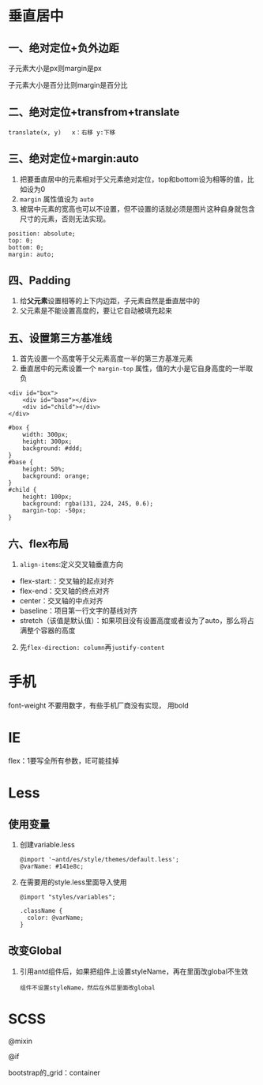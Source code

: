 # 垂直居中

## 一、绝对定位+负外边距

子元素大小是px则margin是px

子元素大小是百分比则margin是百分比

## 二、绝对定位+transfrom+translate

```
translate(x, y)   x：右移 y:下移
```

## 三、绝对定位+margin:auto

1. 把要垂直居中的元素相对于父元素绝对定位，top和bottom设为相等的值，比如设为0
2.  `margin` 属性值设为 `auto`
3. 被居中元素的宽高也可以不设置，但不设置的话就必须是图片这种自身就包含尺寸的元素，否则无法实现。

```
position: absolute;
top: 0;
bottom: 0;
margin: auto;
```

## 四、Padding

1. 给**父元素**设置相等的上下内边距，子元素自然是垂直居中的
2. 父元素是不能设置高度的，要让它自动被填充起来

## 五、设置第三方基准线

1. 首先设置一个高度等于父元素高度一半的第三方基准元素
2. 垂直居中的元素设置一个 `margin-top` 属性，值的大小是它自身高度的一半取负

```
<div id="box">
    <div id="base"></div>
    <div id="child"></div>
</div>

#box {
    width: 300px;
    height: 300px;
    background: #ddd;
}
#base {
    height: 50%;
    background: orange;
}
#child {
    height: 100px;
    background: rgba(131, 224, 245, 0.6); 
    margin-top: -50px;
}
```

## 六、flex布局

1. `align-items`:定义交叉轴垂直方向

- flex-start:：交叉轴的起点对齐
- flex-end：交叉轴的终点对齐
- center：交叉轴的中点对齐
- baseline：项目第一行文字的基线对齐
- stretch（该值是默认值）：如果项目没有设置高度或者设为了auto，那么将占满整个容器的高度

2. 先`flex-direction: column`再`justify-content`



# 手机

font-weight 不要用数字，有些手机厂商没有实现， 用bold

# IE

flex：1要写全所有参数，IE可能挂掉

# Less

## 使用变量

1. 创建variable.less

   ```
   @import '~antd/es/style/themes/default.less';
   @varName: #141e8c;
   ```

2. 在需要用的style.less里面导入使用

   ```
   @import "styles/variables";
   
   .className {
     color: @varName;
   }
   
   ```

## 改变Global

1. 引用antd组件后，如果把组件上设置styleName，再在里面改global不生效

   ```
   组件不设置styleName，然后在外层里面改global
   ```

   

# SCSS

@mixin

@if

bootstrap的_grid：container

